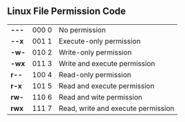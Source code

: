 ## Linux File Permission Code


|     |     |     |
| --- | --- | --- |
|  **\-\--**   |  000 0   |  No permission   |
|   **\--x**  |  001 1   |  Execute-only permission   |
|  **-w-** |  010 2 |  Write-only permission  |
|  **-wx** |  011 3 |  Write and execute permission  |
|  **r\--** |  100 4 |  Read-only permission  |
|  **r-x** |  101 5 |  Read and execute permission  |
|  **rw-** |  110 6 |  Read and wite permission  |
|  **rwx** |  111 7 |  Read, write and execute permission  |
